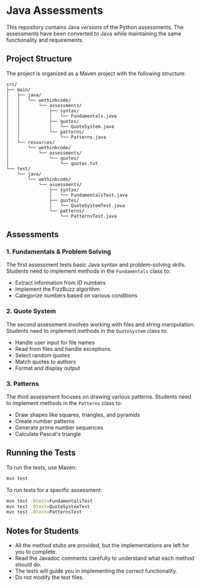 # Java Assessments

This repository contains Java versions of the Python assessments. The assessments have been converted to Java while maintaining the same functionality and requirements.

## Project Structure

The project is organized as a Maven project with the following structure:

```
src/
├── main/
│   ├── java/
│   │   └── wethinkcode/
│   │       └── assessments/
│   │           ├── syntax/
│   │           │   └── Fundamentals.java
│   │           ├── quotes/
│   │           │   └── QuoteSystem.java
│   │           └── patterns/
│   │               └── Patterns.java
│   └── resources/
│       └── wethinkcode/
│           └── assessments/
│               └── quotes/
│                   └── quotes.txt
└── test/
    └── java/
        └── wethinkcode/
            └── assessments/
                ├── syntax/
                │   └── FundamentalsTest.java
                ├── quotes/
                │   └── QuoteSystemTest.java
                └── patterns/
                    └── PatternsTest.java
```

## Assessments

### 1. Fundamentals & Problem Solving

The first assessment tests basic Java syntax and problem-solving skills. Students need to implement methods in the `Fundamentals` class to:

- Extract information from ID numbers
- Implement the FizzBuzz algorithm
- Categorize numbers based on various conditions

### 2. Quote System

The second assessment involves working with files and string manipulation. Students need to implement methods in the `QuoteSystem` class to:

- Handle user input for file names
- Read from files and handle exceptions
- Select random quotes
- Match quotes to authors
- Format and display output

### 3. Patterns

The third assessment focuses on drawing various patterns. Students need to implement methods in the `Patterns` class to:

- Draw shapes like squares, triangles, and pyramids
- Create number patterns
- Generate prime number sequences
- Calculate Pascal's triangle

## Running the Tests

To run the tests, use Maven:

```bash
mvn test
```

To run tests for a specific assessment:

```bash
mvn test -Dtest=FundamentalsTest
mvn test -Dtest=QuoteSystemTest
mvn test -Dtest=PatternsTest
```

## Notes for Students

- All the method stubs are provided, but the implementations are left for you to complete.
- Read the Javadoc comments carefully to understand what each method should do.
- The tests will guide you in implementing the correct functionality.
- Do not modify the test files.